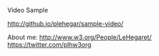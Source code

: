 Video Sample

 http://github.io/plehegar/sample-video/

About me:
 http://www.w3.org/People/LeHegaret/
 https://twitter.com/plhw3org
